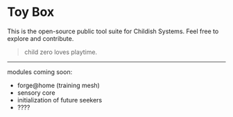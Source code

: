 # Toy Box
This is the open-source public tool suite for Childish Systems. Feel free to explore and contribute.

> child zero loves playtime.

---
modules coming soon:
- forge@home (training mesh)
- sensory core
- initialization of future seekers
- ????
